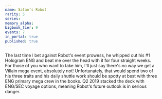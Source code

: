 ```yaml
---
name: Satan's Robot
rarity: 5
series:
memory_alpha:
bigbook_tier: 9
events: 7
in_portal: true
published: true
---
```


The last time I bet against Robot's event prowess, he whipped out his #1 Hologram ENG and beat me over the head with it for four straight weeks. For those of you who want to take him, I'll just say there's no way we get a Villain mega event, absolutely not! Unfortunately, that would spend two of his three traits and his daily shuttle work should be spotty at best with three ENG primary mega crew in the books. Q2 2019 stacked the deck with ENG/SEC voyage options, meaning Robot's future outlook is in serious danger.
